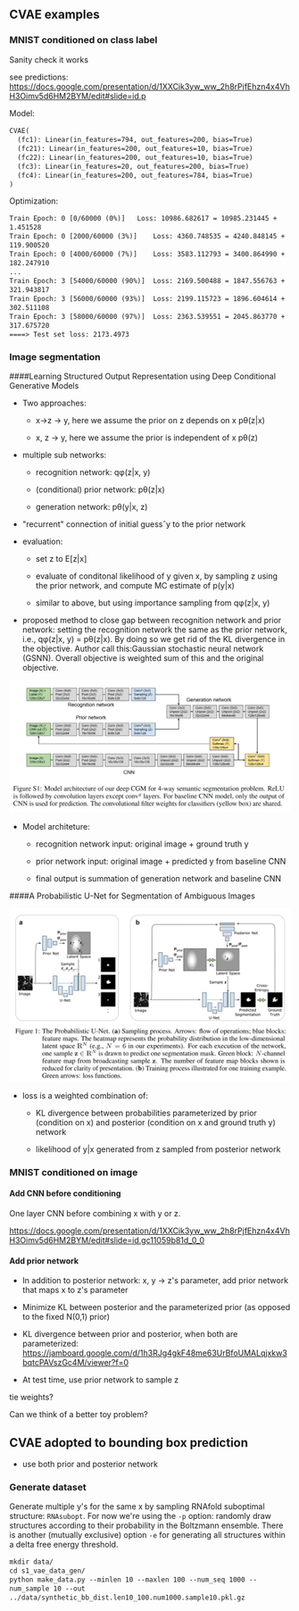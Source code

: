 

## CVAE examples

### MNIST conditioned on class label

Sanity check it works



see predictions: https://docs.google.com/presentation/d/1XXCik3yw_ww_2h8rPjfEhzn4x4VhH3Oimv5d6HM2BYM/edit#slide=id.p


Model:

```
CVAE(
  (fc1): Linear(in_features=794, out_features=200, bias=True)
  (fc21): Linear(in_features=200, out_features=10, bias=True)
  (fc22): Linear(in_features=200, out_features=10, bias=True)
  (fc3): Linear(in_features=20, out_features=200, bias=True)
  (fc4): Linear(in_features=200, out_features=784, bias=True)
)
```

Optimization:

```
Train Epoch: 0 [0/60000 (0%)]	Loss: 10986.682617 = 10985.231445 + 1.451528
Train Epoch: 0 [2000/60000 (3%)]	Loss: 4360.748535 = 4240.848145 + 119.900520
Train Epoch: 0 [4000/60000 (7%)]	Loss: 3583.112793 = 3400.864990 + 182.247910
...
Train Epoch: 3 [54000/60000 (90%)]	Loss: 2169.500488 = 1847.556763 + 321.943817
Train Epoch: 3 [56000/60000 (93%)]	Loss: 2199.115723 = 1896.604614 + 302.511108
Train Epoch: 3 [58000/60000 (97%)]	Loss: 2363.539551 = 2045.863770 + 317.675720
====> Test set loss: 2173.4973
```



### Image segmentation


####﻿Learning Structured Output Representation using Deep Conditional Generative Models

- Two approaches:

    - x->z -> y, here we assume the prior on z depends on x pθ(z|x)

    - x, z -> y, here we assume the prior is independent of x pθ(z)


- multiple sub networks:

    - recognition network: ﻿qφ(z|x, y)

    - (conditional) prior network: ﻿pθ(z|x)

    - generation network: ﻿pθ(y|x, z)

- "recurrent" connection of initial guess﻿ˆy to the prior network

- evaluation:

    - set z to E\[z|x\]

    - evaluate of conditonal likelihood of y given x, by sampling z using the prior network,
    and compute MC estimate of p(y|x)

    - similar to above, but using importance sampling from qφ(z|x, y)


- proposed method to close gap between recognition network and prior network:
﻿setting the recognition network the same as the prior network, ﻿i.e., qφ(z|x, y) = pθ(z|x).
By doing so we get rid of the KL divergence in the objective.
Author call this:﻿Gaussian stochastic neural network (GSNN).
Overall objective is weighted sum of this and the original objective.


![plot/cvae_paper_s1.png](plot/cvae_paper_s1.png)

- Model architeture:

    - recognition network input: original image + ground truth y

    - prior network input: original image + predicted y from baseline CNN

    - final output is summation of generation network and baseline CNN



####﻿A Probabilistic U-Net for Segmentation of Ambiguous Images

![plot/unet_cvae_paper_1.png](plot/unet_cvae_paper_1.png)

- loss is a weighted combination of:

    - KL divergence between probabilities parameterized by prior (condition on x)
    and posterior (condition on x and ground truth y) network

    - likelihood of y|x generated from z sampled from posterior network


### MNIST conditioned on image


#### Add CNN before conditioning

One layer CNN before combining x with y or z.

https://docs.google.com/presentation/d/1XXCik3yw_ww_2h8rPjfEhzn4x4VhH3Oimv5d6HM2BYM/edit#slide=id.gc11059b81d_0_0


#### Add prior network

- In addition to posterior network: x, y -> z's parameter,
add prior network that maps x to z's parameter

- Minimize KL between posterior and the parameterized prior (as opposed to the fixed N(0,1) prior)

- KL divergence between prior and posterior, when both are parameterized:
https://jamboard.google.com/d/1h3RJg4gkF48me63UrBfoUMALqjxkw3bqtcPAVszGc4M/viewer?f=0

- At test time, use prior network to sample z


tie weights?

Can we think of a better toy problem?





## CVAE adopted to bounding box prediction

- use both prior and posterior network

### Generate dataset


Generate multiple y's for the same x by sampling RNAfold suboptimal structure: `RNAsubopt`.
For now we're using the `-p` option: randomly draw structures according to their probability in the Boltzmann ensemble.
There is another (mutually exclusive) option `-e` for generating all structures within a delta free energy threshold.

```
mkdir data/
cd s1_vae_data_gen/
python make_data.py --minlen 10 --maxlen 100 --num_seq 1000 --num_sample 10 --out ../data/synthetic_bb_dist.len10_100.num1000.sample10.pkl.gz
```





